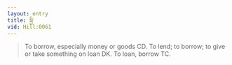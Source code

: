 ```yaml
---
layout: entry
title: སྐྱི་
vid: Hill:0061
---
```

> To borrow, especially money or goods CD. To lend; to borrow; to give or take something on loan DK. To loan, borrow TC.
